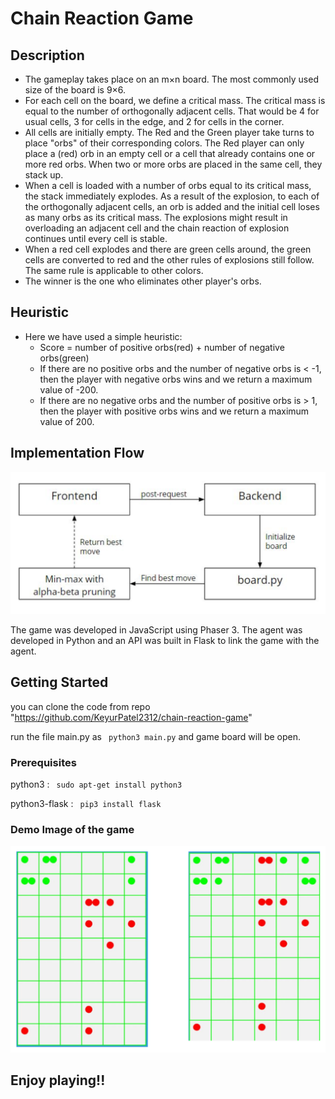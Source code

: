 # Chain Reaction Game

## Description

* The gameplay takes place on an m×n board. The most commonly used size of the board is 9×6.
* For each cell on the board, we define a critical mass. The critical mass is equal to the number of orthogonally adjacent cells. That would be 4 for usual cells, 3 for cells in the edge, and 2 for cells in the corner.
* All cells are initially empty. The Red and the Green player take turns to place "orbs" of their corresponding colors. The Red player can only place a (red) orb in an empty cell or a cell that already contains one or more red orbs. When two or more orbs are placed in the same cell, they stack up.
* When a cell is loaded with a number of orbs equal to its critical mass, the stack immediately explodes. As a result of the explosion, to each of the orthogonally adjacent cells, an orb is added and the initial cell loses as many orbs as its critical mass. The explosions might result in overloading an adjacent cell and the chain reaction of explosion continues until every cell is stable.
* When a red cell explodes and there are green cells around, the green cells are converted to red and the other rules of explosions still follow. The same rule is applicable to other colors.
* The winner is the one who eliminates other player's orbs.

## Heuristic 
* Here we have used a simple heuristic:
    * Score = number of positive orbs(red) + number of negative
orbs(green)
    * If there are no positive orbs and the number of negative orbs is
    < -1, then the player with negative orbs wins and we return a
    maximum value of -200.
    * If there are no negative orbs and the number of positive orbs is >
1, then the player with positive orbs wins and we return a maximum value of 200.

## Implementation Flow
![Screenshot](implementation_workflow.png)

The game was developed in JavaScript using Phaser 3. The agent was developed in Python and an API was built in Flask to link the game with the agent.

## Getting Started

you can clone the code from repo "https://github.com/KeyurPatel2312/chain-reaction-game"

run the file main.py as ``` python3 main.py``` and game board will be open.

### Prerequisites

python3 : ``` sudo apt-get install python3```
 
python3-flask : ``` pip3 install flask```

### Demo Image of the game
![Screenshot](board_img.png)

## **Enjoy playing**!!







